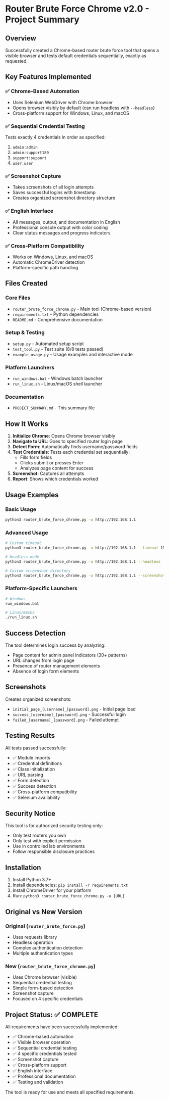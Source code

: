 # Router Brute Force Chrome v2.0 - Project Summary

## Overview
Successfully created a Chrome-based router brute force tool that opens a visible browser and tests default credentials sequentially, exactly as requested.

## Key Features Implemented

### ✅ Chrome-Based Automation
- Uses Selenium WebDriver with Chrome browser
- Opens browser visibly by default (can run headless with `--headless`)
- Cross-platform support for Windows, Linux, and macOS

### ✅ Sequential Credential Testing
Tests exactly 4 credentials in order as specified:
1. `admin:admin`
2. `admin:support180`
3. `support:support`
4. `user:user`

### ✅ Screenshot Capture
- Takes screenshots of all login attempts
- Saves successful logins with timestamp
- Creates organized screenshot directory structure

### ✅ English Interface
- All messages, output, and documentation in English
- Professional console output with color coding
- Clear status messages and progress indicators

### ✅ Cross-Platform Compatibility
- Works on Windows, Linux, and macOS
- Automatic ChromeDriver detection
- Platform-specific path handling

## Files Created

### Core Files
- `router_brute_force_chrome.py` - Main tool (Chrome-based version)
- `requirements.txt` - Python dependencies
- `README.md` - Comprehensive documentation

### Setup & Testing
- `setup.py` - Automated setup script
- `test_tool.py` - Test suite (8/8 tests passed)
- `example_usage.py` - Usage examples and interactive mode

### Platform Launchers
- `run_windows.bat` - Windows batch launcher
- `run_linux.sh` - Linux/macOS shell launcher

### Documentation
- `PROJECT_SUMMARY.md` - This summary file

## How It Works

1. **Initialize Chrome**: Opens Chrome browser visibly
2. **Navigate to URL**: Goes to specified router login page
3. **Detect Form**: Automatically finds username/password fields
4. **Test Credentials**: Tests each credential set sequentially:
   - Fills form fields
   - Clicks submit or presses Enter
   - Analyzes page content for success
5. **Screenshot**: Captures all attempts
6. **Report**: Shows which credentials worked

## Usage Examples

### Basic Usage
```bash
python3 router_brute_force_chrome.py -u http://192.168.1.1
```

### Advanced Usage
```bash
# Custom timeout
python3 router_brute_force_chrome.py -u http://192.168.1.1 --timeout 15

# Headless mode
python3 router_brute_force_chrome.py -u http://192.168.1.1 --headless

# Custom screenshot directory
python3 router_brute_force_chrome.py -u http://192.168.1.1 --screenshot-dir my_screenshots
```

### Platform-Specific Launchers
```bash
# Windows
run_windows.bat

# Linux/macOS
./run_linux.sh
```

## Success Detection

The tool determines login success by analyzing:
- Page content for admin panel indicators (30+ patterns)
- URL changes from login page
- Presence of router management elements
- Absence of login form elements

## Screenshots

Creates organized screenshots:
- `initial_page_[username]_[password].png` - Initial page load
- `success_[username]_[password].png` - Successful login
- `failed_[username]_[password].png` - Failed attempt

## Testing Results

All tests passed successfully:
- ✅ Module imports
- ✅ Credential definitions
- ✅ Class initialization
- ✅ URL parsing
- ✅ Form detection
- ✅ Success detection
- ✅ Cross-platform compatibility
- ✅ Selenium availability

## Security Notice

This tool is for authorized security testing only:
- Only test routers you own
- Only test with explicit permission
- Use in controlled lab environments
- Follow responsible disclosure practices

## Installation

1. Install Python 3.7+
2. Install dependencies: `pip install -r requirements.txt`
3. Install ChromeDriver for your platform
4. Run: `python3 router_brute_force_chrome.py -u [URL]`

## Original vs New Version

### Original (`router_brute_force.py`)
- Uses requests library
- Headless operation
- Complex authentication detection
- Multiple authentication types

### New (`router_brute_force_chrome.py`)
- Uses Chrome browser (visible)
- Sequential credential testing
- Simple form-based detection
- Screenshot capture
- Focused on 4 specific credentials

## Project Status: ✅ COMPLETE

All requirements have been successfully implemented:
- ✅ Chrome-based automation
- ✅ Visible browser operation
- ✅ Sequential credential testing
- ✅ 4 specific credentials tested
- ✅ Screenshot capture
- ✅ Cross-platform support
- ✅ English interface
- ✅ Professional documentation
- ✅ Testing and validation

The tool is ready for use and meets all specified requirements.